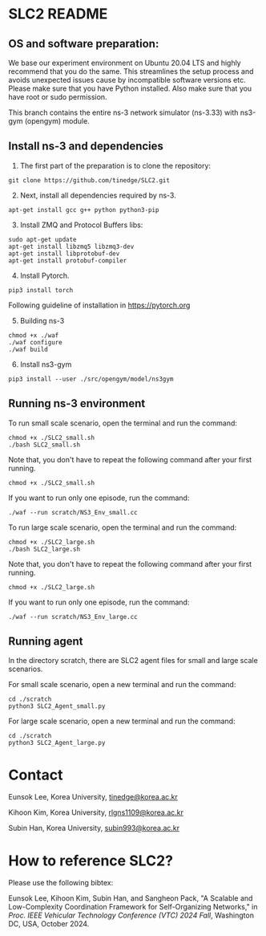 
SLC2 README
================================

## OS and software preparation:

We base our experiment environment on Ubuntu 20.04 LTS and highly recommend that you do the same. This streamlines the setup process and avoids unexpected issues cause by incompatible software versions etc. Please make sure that you have Python installed. Also make sure that you have root or sudo permission.

This branch contains the entire ns-3 network simulator (ns-3.33) with ns3-gym (opengym) module.

## Install ns-3 and dependencies

1. The first part of the preparation is to clone the repository:

```shell
git clone https://github.com/tinedge/SLC2.git
```

2. Next, install all dependencies required by ns-3.

```shell
apt-get install gcc g++ python python3-pip
```

3. Install ZMQ and Protocol Buffers libs:

```shell
sudo apt-get update
apt-get install libzmq5 libzmq3-dev
apt-get install libprotobuf-dev
apt-get install protobuf-compiler
```

4. Install Pytorch.

```shell
pip3 install torch
```

Following guideline of installation in https://pytorch.org

5. Building ns-3

```shell
chmod +x ./waf
./waf configure
./waf build
```

6. Install ns3-gym

```shell
pip3 install --user ./src/opengym/model/ns3gym
```

## Running ns-3 environment

To run small scale scenario, open the terminal and run the command:

```shell
chmod +x ./SLC2_small.sh
./bash SLC2_small.sh
```

Note that, you don't have to repeat the following command after your first running.

```shell
chmod +x ./SLC2_small.sh
```

If you want to run only one episode, run the command:

```shell
./waf --run scratch/NS3_Env_small.cc
```

To run large scale scenario, open the terminal and run the command:

```shell
chmod +x ./SLC2_large.sh
./bash SLC2_large.sh
```

Note that, you don't have to repeat the following command after your first running.

```shell
chmod +x ./SLC2_large.sh
```

If you want to run only one episode, run the command:

```shell
./waf --run scratch/NS3_Env_large.cc
```

## Running agent

In the directory scratch, there are SLC2 agent files for small and large scale scenarios.

For small scale scenario, open a new terminal and run the command:

```shell
cd ./scratch
python3 SLC2_Agent_small.py
```

For large scale scenario, open a new terminal and run the command:

```shell
cd ./scratch
python3 SLC2_Agent_large.py
```

Contact
================================
Eunsok Lee, Korea University, tinedge@korea.ac.kr

Kihoon Kim, Korea University, rlgns1109@korea.ac.kr

Subin Han, Korea University, subin993@korea.ac.kr

How to reference SLC2?
================================
Please use the following bibtex:

Eunsok Lee, Kihoon Kim, Subin Han, and Sangheon Pack, "A Scalable and Low-Complexity Coordination Framework for Self-Organizing Networks," in *Proc. IEEE Vehicular Technology Conference (VTC) 2024 Fall*, Washington DC, USA, October 2024.
